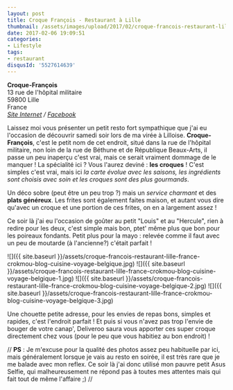 ```yaml
---
layout: post
title: Croque François - Restaurant à Lille
thumbnail: /assets/images/upload/2017/02/croque-francois-restaurant-lille-france-crokmou-blog-cuisine-voyage-belgique.jpg
date: 2017-02-06 19:09:51
categories: 
- Lifestyle
tags: 
- restaurant
disqusId: '5527614639'
---
```


**Croque-François**  
13 rue de l'hôpital militaire  
59800 Lille  
France  
_[Site Internet](http://croquefrancois.com/) / [Facebook](https://www.facebook.com/CroqueFrancois/)_

Laissez moi vous présenter un petit resto fort sympathique que j'ai eu l'occasion de découvrir samedi soir lors de ma virée à Lilloise. **Croque-François**, c'est le petit nom de cet endroit, situé dans la rue de l'hôpital militaire, non loin de la rue de Béthune et de République Beaux-Arts, il passe un peu inaperçu c'est vrai, mais ce serait vraiment dommage de le manquer ! La spécialité ici ? Vous l'aurez deviné : **les croques** ! C'est simples c'est vrai, mais ici _la carte évolue avec les saisons, les ingrédients sont choisis avec soin et les croques sont des plus gourmands_.

Un déco sobre (peut être un peu trop ?) mais un _service charmant_ et des **plats généreux**. Les frites sont également faites maison, et autant vous dire qu'avec un croque et une portion de ces frites, on en a largement assez !

Ce soir là j'ai eu l'occasion de goûter au petit "Louis" et au "Hercule", rien à redire pour les deux, c'est simple mais bon, ptet' même plus que bon pour les poireaux fondants. Petit plus pour la mayo : relevée comme il faut avec un peu de moutarde (à l'ancienne?) c'était parfait !

![]({{ site.baseurl }}/assets/croque-francois-restaurant-lille-france-crokmou-blog-cuisine-voyage-belgique.jpg) ![]({{ site.baseurl }}/assets/croque-francois-restaurant-lille-france-crokmou-blog-cuisine-voyage-belgique-1.jpg) ![]({{ site.baseurl }}/assets/croque-francois-restaurant-lille-france-crokmou-blog-cuisine-voyage-belgique-2.jpg) ![]({{ site.baseurl }}/assets/croque-francois-restaurant-lille-france-crokmou-blog-cuisine-voyage-belgique-3.jpg)

Une chouette petite adresse, pour les envies de repas bons, simples et rapides, c'est l'endroit parfait ! Et puis si vous n'avez pas trop l'envie de bouger de votre canap', Deliveroo saura vous apporter ces super croque directement chez vous (pour le peu que vous habitiez au bon endroit) !

// **PS** : Je m'excuse pour la qualité des photos assez peu habituelle par ici, mais généralement lorsque je vais au resto en soirée, il est très rare que je me balade avec mon reflex. Ce soir là j'ai donc utilisé mon pauvre petit Asus Selfie, qui malheureusement ne répond pas à toutes mes attentes mais qui fait tout de même l'affaire ;) //
